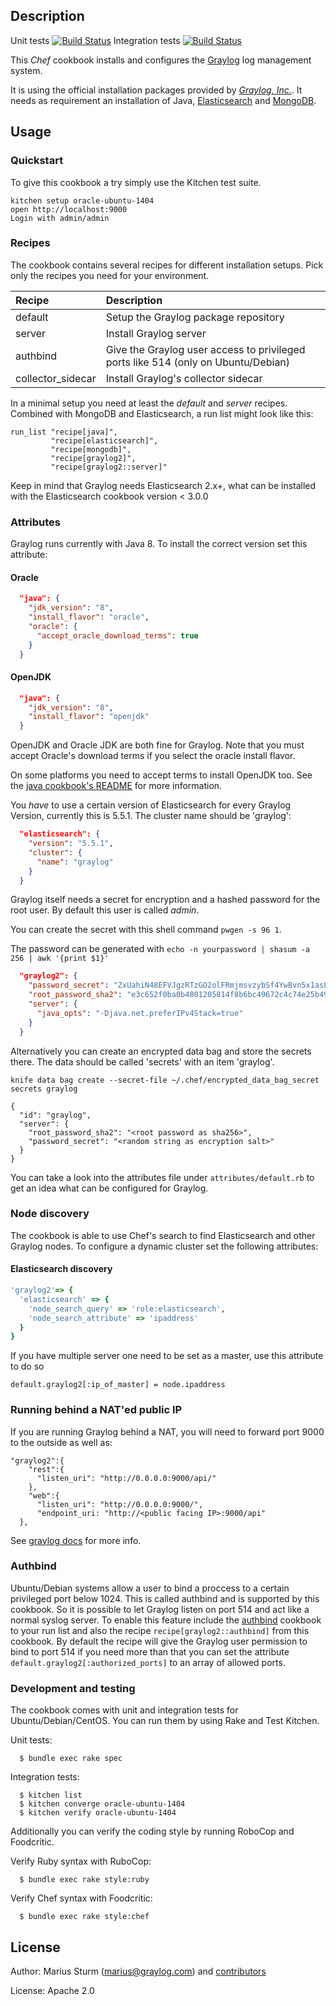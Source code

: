Description
-----------
Unit tests [![Build Status](https://travis-ci.org/Graylog2/graylog2-cookbook.svg)](https://travis-ci.org/Graylog2/graylog2-cookbook)
Integration tests [![Build Status](https://jenkins-01.eastus.cloudapp.azure.com/job/graylog2-cookbook/badge/icon)](https://jenkins-01.eastus.cloudapp.azure.com/job/graylog2-cookbook/)

This _Chef_ cookbook installs and configures the [Graylog](http://www.graylog.org) log management system.

It is using the official installation packages provided by [_Graylog, Inc._](http://www.graylog.com). It needs as requirement an installation of Java, [Elasticsearch](http://www.elasticsearch.org) and [MongoDB](https://www.mongodb.org).

Usage
-----

### Quickstart
To give this cookbook a try simply use the Kitchen test suite.

```
kitchen setup oracle-ubuntu-1404
open http://localhost:9000
Login with admin/admin
```

### Recipes
The cookbook contains several recipes for different installation setups. Pick only the recipes
you need for your environment.

|Recipe             | Description |
|:------------------|:------------|
|default            |Setup the Graylog package repository|
|server             |Install Graylog server|
|authbind           |Give the Graylog user access to privileged ports like 514 (only on Ubuntu/Debian)|
|collector_sidecar  |Install Graylog's collector sidecar|

In a minimal setup you need at least the _default_ and _server_ recipes. Combined with
MongoDB and Elasticsearch, a run list might look like this:

```
run_list "recipe[java]",
         "recipe[elasticsearch]",
         "recipe[mongodb]",
         "recipe[graylog2]",
         "recipe[graylog2::server]"
```

Keep in mind that Graylog needs Elasticsearch 2.x+, what can be installed with the Elasticsearch cookbook version < 3.0.0

### Attributes
Graylog runs currently with Java 8. To install the correct version set this attribute:

#### Oracle

```json
  "java": {
    "jdk_version": "8",
    "install_flavor": "oracle",
    "oracle": {
      "accept_oracle_download_terms": true
    }
  }
```

#### OpenJDK

```json
  "java": {
    "jdk_version": "8",
    "install_flavor": "openjdk"
  }
```

OpenJDK and Oracle JDK are both fine for Graylog. Note that you must accept
Oracle's download terms if you select the oracle install flavor.

On some platforms you need to accept terms to install OpenJDK too. See the [java
cookbook's README](https://supermarket.chef.io/cookbooks/java) for more
information.

You _have_ to use a  certain version of Elasticsearch for every Graylog Version, currently
this is 5.5.1. The cluster name should be 'graylog':

```json
  "elasticsearch": {
    "version": "5.5.1",
    "cluster": {
      "name": "graylog"
    }
  }
```

Graylog itself needs a secret for encryption and a hashed password for the root user. By default this user is called _admin_.

You can create the secret with this shell command `pwgen -s 96 1`.

The password can be generated with `echo -n yourpassword | shasum -a 256 | awk '{print $1}'`

```json
  "graylog2": {
    "password_secret": "ZxUahiN48EFVJgzRTzGO2olFRmjmsvzybSf4YwBvn5x1asLUBPe8GHbOQTZ0jzuAB7dzrNPk3wCEH57PCZm23MHAET0G653G",
    "root_password_sha2": "e3c652f0ba0b4801205814f8b6bc49672c4c74e25b497770bb89b22cdeb4e951",
    "server": {
      "java_opts": "-Djava.net.preferIPv4Stack=true"
    }
  }
```

Alternatively you can create an encrypted data bag and store the secrets there. The data should be called
'secrets' with an item 'graylog'.

```shell
knife data bag create --secret-file ~/.chef/encrypted_data_bag_secret secrets graylog

{
  "id": "graylog",
  "server": {
    "root_password_sha2": "<root password as sha256>",
    "password_secret": "<random string as encryption salt>"
  }
}
```

You can take a look into the attributes file under `attributes/default.rb` to get an idea
what can be configured for Graylog.

### Node discovery
The cookbook is able to use Chef's search to find Elasticsearch and other Graylog nodes. To configure
a dynamic cluster set the following attributes:

#### Elasticsearch discovery
```ruby
'graylog2'=> {
  'elasticsearch' => {
    'node_search_query' => 'role:elasticsearch',
    'node_search_attribute' => 'ipaddress'
  }
}
```

If you have multiple server one need to be set as a master, use this attribute to do so

```
default.graylog2[:ip_of_master] = node.ipaddress
```

### Running behind a NAT'ed public IP

If you are running Graylog behind a NAT, you will need to forward port 9000 to the outside as well as:

```
"graylog2":{
    "rest":{
      "listen_uri": "http://0.0.0.0:9000/api/"
    },
    "web":{
      "listen_uri": "http://0.0.0.0:9000/",
      "endpoint_uri: "http://<public facing IP>:9000/api"
  },
```

See [graylog docs](http://docs.graylog.org/en/2.3/pages/configuration/web_interface.html#single-or-separate-listeners-for-web-interface-and-rest-api) for more info.

### Authbind

Ubuntu/Debian systems allow a user to bind a proccess to a certain privileged port below 1024.
This is called authbind and is supported by this cookbook. So it is possible to let Graylog listen on port 514 and act like a normal syslog server.
To enable this feature include the [authbind](https://supermarket.chef.io/cookbooks/authbind) cookbook to your run list and also the recipe
`recipe[graylog2::authbind]` from this cookbook.
By default the recipe will give the Graylog user permission to bind to port 514 if you need more than that you can
set the attribute `default.graylog2[:authorized_ports]` to an array of allowed ports.

### Development and testing

The cookbook comes with unit and integration tests for Ubuntu/Debian/CentOS. You can run them by using Rake and Test Kitchen.

Unit tests:

```
  $ bundle exec rake spec
```

Integration tests:

```
  $ kitchen list
  $ kitchen converge oracle-ubuntu-1404
  $ kitchen verify oracle-ubuntu-1404
```

Additionally you can verify the coding style by running RoboCop and Foodcritic.

Verify Ruby syntax with RuboCop:

```
  $ bundle exec rake style:ruby
```

Verify Chef syntax with Foodcritic:

```
  $ bundle exec rake style:chef
```

License
-------

Author: Marius Sturm (<marius@graylog.com>) and [contributors](http://github.com/graylog2/graylog2-cookbook/graphs/contributors)

License: Apache 2.0

